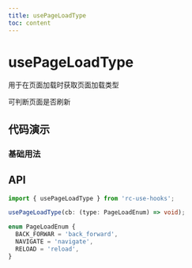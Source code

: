 ```yaml
---
title: usePageLoadType
toc: content
---
```


# usePageLoadType

用于在页面加载时获取页面加载类型

可判断页面是否刷新

## 代码演示

### 基础用法

<code src="./Demo1.tsx" ></code>

## API

```ts
import { usePageLoadType } from 'rc-use-hooks';

usePageLoadType(cb: (type: PageLoadEnum) => void);

enum PageLoadEnum {
  BACK_FORWAR = 'back_forward',
  NAVIGATE = 'navigate',
  RELOAD = 'reload',
}

```
